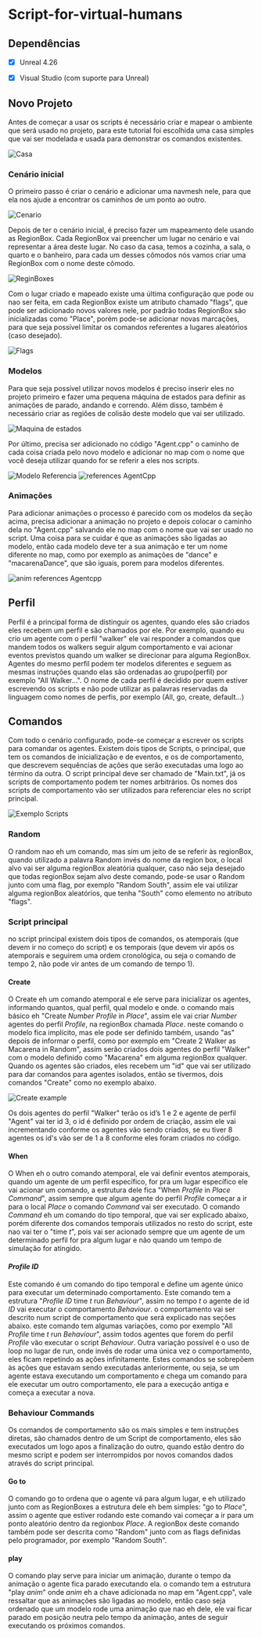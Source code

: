 # Script-for-virtual-humans

## Dependências
  - [x] Unreal 4.26
  - [x] Visual Studio (com suporte para Unreal)


## Novo Projeto

Antes de começar a usar os scripts é necessário criar e mapear o ambiente que será usado no projeto, para este tutorial foi escolhida uma casa simples que vai ser modelada e usada para demonstrar os comandos existentes.

![Casa](https://user-images.githubusercontent.com/48321393/118320533-c5d2f200-b4d2-11eb-9c2d-42ba912bad04.jpg)


### Cenário inicial

O primeiro passo é criar o cenário e adicionar uma navmesh nele, para que ela nos ajude a encontrar os caminhos de um ponto ao outro.

![Cenario](https://user-images.githubusercontent.com/48321393/118320557-cd929680-b4d2-11eb-8f95-68a2b3723561.png)

Depois de ter o cenário inicial, é preciso fazer um mapeamento dele usando as RegionBox. Cada RegionBox vai preencher um lugar no cenário e vai representar a área deste lugar. No caso da casa, temos a cozinha, a sala, o quarto e o banheiro, para cada um desses cômodos nós vamos criar uma RegionBox com o nome deste cômodo.

![ReginBoxes](https://user-images.githubusercontent.com/48321393/118320564-d1beb400-b4d2-11eb-9c9c-f1d9f4dab4cb.png)

Com o lugar criado e mapeado existe uma última configuração que pode ou nao ser feita, em cada RegionBox existe um atributo chamado "flags", que pode ser adicionado novos valores nele, por padrão todas RegionBox são inicializadas como "Place", porém pode-se adicionar novas marcações, para que seja possível limitar os comandos referentes a lugares aleatórios (caso desejado).

![Flags](https://user-images.githubusercontent.com/48321393/118320579-d6836800-b4d2-11eb-8c0e-77bf644e3bda.png)

### Modelos

Para que seja possível utilizar novos modelos é preciso inserir eles no projeto primeiro e fazer uma pequena máquina de estados para definir as animações de parado, andando e correndo. Além disso, também é necessário criar as regiões de colisão deste modelo que vai ser utilizado.

![Maquina de estados](https://user-images.githubusercontent.com/48321393/118320597-db481c00-b4d2-11eb-82af-138a032ddcd6.png)

Por último, precisa ser adicionado no código "Agent.cpp" o caminho de cada coisa criada pelo novo modelo e adicionar no map com o nome que você deseja utilizar quando for se referir a eles nos scripts. 

![Modelo Referencia](https://user-images.githubusercontent.com/48321393/118320620-e438ed80-b4d2-11eb-9d26-875670bcbc2c.png)
![references AgentCpp](https://user-images.githubusercontent.com/48321393/118320643-e7cc7480-b4d2-11eb-9660-d0fbc12a2bec.png)


### Animações

Para adicionar animações o processo é parecido com os modelos da seção acima, precisa adicionar a animação no projeto e depois colocar o caminho dela no "Agent.cpp" salvando ele no map com o nome que vai ser usado no script. Uma coisa para se cuidar é que as animações são ligadas ao modelo, então cada modelo deve ter a sua animação e ter um nome diferente no map, como por exemplo as animações de "dance" e "macarenaDance", que são iguais, porem para modelos diferentes.

![anim references Agentcpp](https://user-images.githubusercontent.com/48321393/118320664-ee5aec00-b4d2-11eb-9dc8-9303ec9e1e06.png)

## Perfil

Perfil é a principal forma de distinguir os agentes, quando eles são criados eles recebem um perfil e são chamados por ele. Por exemplo, quando eu crio um agente com o perfil "walker" ele vai responder a comandos que mandem todos os walkers seguir algum comportamento e vai acionar eventos previstos quando um walker se direcionar para alguma RegionBox. Agentes do mesmo perfil podem ter modelos diferentes e seguem as mesmas instruções quando elas são ordenadas ao grupo(perfil) por exemplo "All Walker...". O nome de cada perfil é decidido por quem estiver escrevendo os scripts e não pode utilizar as palavras reservadas da linguagem como nomes de perfis, por exemplo (All, go, create, default...)

## Comandos

Com todo o cenário configurado, pode-se começar a escrever os scripts para comandar os agentes. Existem dois tipos de Scripts, o principal, que tem os comandos de inicialização e de eventos, e os de comportamento, que descrevem sequências de ações que serão executadas uma logo ao término da outra. O script principal deve ser chamado de "Main.txt", já os scripts de comportamento podem ter nomes arbitrários. Os nomes dos scripts de comportamento vão ser utilizados para referenciar eles no script principal. 

![Exemplo Scripts](https://user-images.githubusercontent.com/48321393/118320677-f1ee7300-b4d2-11eb-8f63-964e0eac6e7b.png)

### Random

O random nao eh um comando, mas sim um jeito de se referir às regionBox, quando utilizado a palavra Random invés do nome da region box, o local alvo vai ser alguma regionBox aleatória qualquer, caso não seja desejado que todas regionBox sejam alvo deste comando, pode-se usar o Random junto com uma flag, por exemplo "Random South", assim ele vai utilizar alguma regionBox aleatórios, que tenha "South" como elemento no atributo "flags".

### Script principal

no script principal existem dois tipos de comandos, os atemporais (que devem ir no começo do script) e os temporais (que devem vir após os atemporais e seguirem uma ordem cronológica, ou seja o comando de tempo 2, não pode vir antes de um comando de tempo 1). 

#### Create

O Create eh um comando atemporal e ele serve para inicializar os agentes, informando quantos, qual perfil, qual modelo e onde. o comando mais básico eh "Create *Number* *Profile* in *Place*", assim ele vai criar *Number* agentes do perfil *Profile*, na regionBox chamada *Place*. neste comando o modelo fica implícito, mas ele pode ser definido também, usando "as" depois de informar o perfil, como por exemplo em "Create 2 Walker as Macarena in Random", assim serão criados dois agentes do perfil "Walker" com o modelo definido como "Macarena" em alguma regionBox qualquer. Quando os agentes são criados, eles recebem um "id" que vai ser utilizado para dar comandos para agentes isolados, então se tivermos, dois comandos "Create" como no exemplo abaixo.

![Create example](https://user-images.githubusercontent.com/48321393/118320790-177b7c80-b4d3-11eb-8bdf-88b53e8c1104.png)

Os dois agentes do perfil "Walker" terão os id’s 1 e 2 e agente de perfil "Agent" vai ter  id 3, o id é definido por ordem de criação, assim ele vai incrementando conforme os agentes vão sendo criados, se eu tiver 8 agentes os id's vão ser de 1 a 8 conforme eles foram criados no código.


#### When

O When eh o outro comando atemporal, ele vai definir eventos atemporais, quando um agente de um perfil específico, for pra um lugar específico ele vai acionar um comando, a estrutura dele fica "When *Profile* in *Place* *Command*", assim sempre que algum agente do perfil *Profile* começar a ir para o local *Place* o comando *Command* vai ser executado. O comando *Command* eh um comando do tipo temporal, que vai ser explicado abaixo, porém diferente dos comandos temporais utilizados no resto do script, este nao vai ter o "time *t*", pois vai ser acionado sempre que um agente de um determinado perfil for pra algum lugar e não quando um tempo de simulação for atingido.

#### *Profile* *ID*

Este comando é um comando do tipo temporal e define um agente único para executar um determinado comportamento. Este comando tem a estrutura "*Profile* *ID* time *t* run *Behaviour*", assim no tempo *t* o agente de id *ID* vai executar o comportamento *Behaviour*. o comportamento vai ser descrito num script de comportamento que será explicado nas seções abaixo. este comando tem algumas variações, como por exemplo "All *Profile* time *t* run *Behaviour*", assim todos agentes que forem do perfil *Profile* vão executar o script *Behaviour*. Outra variação possível é o uso de loop no lugar de run, onde invés de rodar uma única vez o comportamento, eles ficam repetindo as ações infinitamente. Estes comandos se sobrepõem às ações que estavam sendo executadas anteriormente, ou seja, se um agente estava executando um comportamento e chega um comando para ele executar um outro comportamento, ele para a execução antiga e começa a executar a nova.

### Behaviour Commands
Os comandos de comportamento são os mais simples e tem instruções diretas, são chamados dentro de um Script de comportamento, eles são executados um logo apos a finalização do outro, quando estão dentro do mesmo script e podem ser interrompidos por novos comandos dados através do script principal.

#### Go to
O comando go to ordena que o agente vá para algum lugar, e eh utilizado junto com as RegionBoxes a estrutura dele eh bem simples: "go to *Place*", assim o agente que estiver rodando este comando vai começar a ir para um ponto aleatório dentro da regionbox *Place*. A regionBox deste comando também pode ser descrita como "Random" junto com as flags definidas pelo programador, por exemplo "Random South".

#### play
O comando play serve para iniciar um animação, durante o tempo da animação o agente fica parado executando ela. o comando tem a estrutura "play *anim*" onde *anim* eh a chave adicionada no map em "Agent.cpp", vale ressaltar que as animações são ligadas ao modelo, então caso seja ordenado que um modelo rode uma animação que nao eh dele, ele vai ficar parado em posição neutra pelo tempo da animação, antes de seguir executando os próximos comandos.
